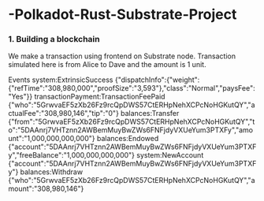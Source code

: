 # -Polkadot-Rust-Substrate-Project

### 1. Building a blockchain

We make a transaction using frontend on Substrate node. Transaction simulated here is from Alice to Dave and the amount is 1 unit.

Events
system:ExtrinsicSuccess
{"dispatchInfo":{"weight":{"refTime":"308,980,000","proofSize":"3,593"},"class":"Normal","paysFee":"Yes"}}
transactionPayment:TransactionFeePaid
{"who":"5GrwvaEF5zXb26Fz9rcQpDWS57CtERHpNehXCPcNoHGKutQY","actualFee":"308,980,146","tip":"0"}
balances:Transfer
{"from":"5GrwvaEF5zXb26Fz9rcQpDWS57CtERHpNehXCPcNoHGKutQY","to":"5DAAnrj7VHTznn2AWBemMuyBwZWs6FNFjdyVXUeYum3PTXFy","amount":"1,000,000,000,000"}
balances:Endowed
{"account":"5DAAnrj7VHTznn2AWBemMuyBwZWs6FNFjdyVXUeYum3PTXFy","freeBalance":"1,000,000,000,000"}
system:NewAccount
{"account":"5DAAnrj7VHTznn2AWBemMuyBwZWs6FNFjdyVXUeYum3PTXFy"}
balances:Withdraw
{"who":"5GrwvaEF5zXb26Fz9rcQpDWS57CtERHpNehXCPcNoHGKutQY","amount":"308,980,146"}
